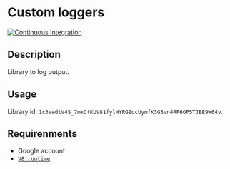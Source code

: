 # Сustom loggers

[![Continuous Integration](https://github.com/Console-Utils/custom-loggers-lib/actions/workflows/ci.yml/badge.svg)](https://github.com/Console-Utils/custom-loggers-lib/actions/workflows/ci.yml)

## Description

Library to log output.

## Usage

Library id: `1c3VedtV4S_7mxCtKUV81fylHYRGZqcUymfK3G5vn4RF6OP5TJBE9W64v`.

## Requirenments

- Google account
- [`V8 runtime`](https://developers.google.com/apps-script/guides/v8-runtime#enabling_the_v8_runtime)
